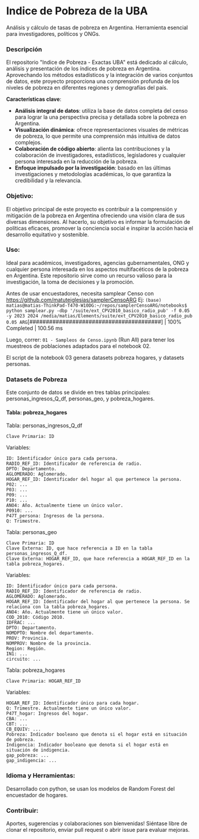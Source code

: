 # Indice de Pobreza de la UBA

Análisis y cálculo de tasas de pobreza en Argentina. Herramienta esencial para investigadores, políticos y ONGs.

### Descripción

El repositorio "Indice de Pobreza - Exactas UBA" está dedicado al cálculo, análisis y presentación de los índices de pobreza en Argentina. Aprovechando los métodos estadísticos y la integración de varios conjuntos de datos, este proyecto proporciona una comprensión profunda de los niveles de pobreza en diferentes regiones y demografías del país.

**Características clave**:

- **Análisis integral de datos**: utiliza la base de datos completa del censo para lograr la una perspectiva precisa y detallada sobre la pobreza en Argentina.
- **Visualización dinámica**: ofrece representaciones visuales de métricas de pobreza, lo que permite una comprensión más intuitiva de datos complejos.
- **Colaboración de código abierto**: alienta las contribuciones y la colaboración de investigadores, estadísticos, legisladores y cualquier persona interesada en la reducción de la pobreza.
- **Enfoque impulsado por la investigación**: basado en las últimas investigaciones y metodologías académicas, lo que garantiza la credibilidad y la relevancia.

### Objetivo:

El objetivo principal de este proyecto es contribuir a la comprensión y mitigación de la pobreza en Argentina ofreciendo una visión clara de sus diversas dimensiones. Al hacerlo, su objetivo es informar la formulación de políticas eficaces, promover la conciencia social e inspirar la acción hacia el desarrollo equitativo y sostenible.

### Uso:

Ideal para académicos, investigadores, agencias gubernamentales, ONG y cualquier persona interesada en los aspectos multifacéticos de la pobreza en Argentina. Este repositorio sirve como un recurso valioso para la investigación, la toma de decisiones y la promoción.

Antes de usar encuestadores, necesita samplear Censo con https://github.com/matuteiglesias/samplerCensoARG
Ej:
`
(base) matias@matias-ThinkPad-T470-W10DG:~/repos/samplerCensoARG/notebooks$ python samplear.py -dbp '/suite/ext_CPV2010_basico_radio_pub' -f 0.05 -y 2023 2024
/media/matias/Elements/suite/ext_CPV2010_basico_radio_pub
0.05
ARG
`[########################################] | 100% Completed | 100.56 ms

Luego, correr: `01 - Sampleos de Censo.ipynb` (Run All) para tener los muestreos de poblaciones adaptados para el notebook 02.

El script de la notebook 03 genera datasets pobreza hogares, y datasets personas. 


### **Datasets de Pobreza**

Este conjunto de datos se divide en tres tablas principales: personas_ingresos_Q_df, personas_geo, y pobreza_hogares.

#### **Tabla: pobreza_hogares**

Tabla: personas_ingresos_Q_df

    Clave Primaria: ID

Variables:

    ID: Identificador único para cada persona.
    RADIO_REF_ID: Identificador de referencia de radio.
    DPTO: Departamento.
    AGLOMERADO: Aglomerado.
    HOGAR_REF_ID: Identificador del hogar al que pertenece la persona.
    P02: ...
    P03: ...
    P09: ...
    P10: ...
    ANO4: Año. Actualmente tiene un único valor.
    P0910: ...
    P47T_persona: Ingresos de la persona.
    Q: Trimestre.

Tabla: personas_geo

    Clave Primaria: ID
    Clave Externa: ID, que hace referencia a ID en la tabla personas_ingresos_Q_df.
    Clave Externa: HOGAR_REF_ID, que hace referencia a HOGAR_REF_ID en la tabla pobreza_hogares.

Variables:

    ID: Identificador único para cada persona.
    RADIO_REF_ID: Identificador de referencia de radio.
    AGLOMERADO: Aglomerado.
    HOGAR_REF_ID: Identificador del hogar al que pertenece la persona. Se relaciona con la tabla pobreza_hogares.
    ANO4: Año. Actualmente tiene un único valor.
    COD_2010: Código 2010.
    IDFRAC: ...
    DPTO: Departamento.
    NOMDPTO: Nombre del departamento.
    PROV: Provincia.
    NOMPROV: Nombre de la provincia.
    Region: Región.
    IN1: ...
    circuito: ...

Tabla: pobreza_hogares

    Clave Primaria: HOGAR_REF_ID

Variables:

    HOGAR_REF_ID: Identificador único para cada hogar.
    Q: Trimestre. Actualmente tiene un único valor.
    P47T_hogar: Ingresos del hogar.
    CBA: ...
    CBT: ...
    CB_EQUIV: ...
    Pobreza: Indicador booleano que denota si el hogar está en situación de pobreza.
    Indigencia: Indicador booleano que denota si el hogar está en situación de indigencia.
    gap_pobreza: ...
    gap_indigencia: ...

### Idioma y Herramientas:

Desarrollado con python, se usan los modelos de Random Forest del encuestador de hogares.

### Contribuir:

Aportes, sugerencias y colaboraciones son bienvenidas! Siéntase libre de clonar el repositorio, enviar pull request o abrir issue para evaluar mejoras.
